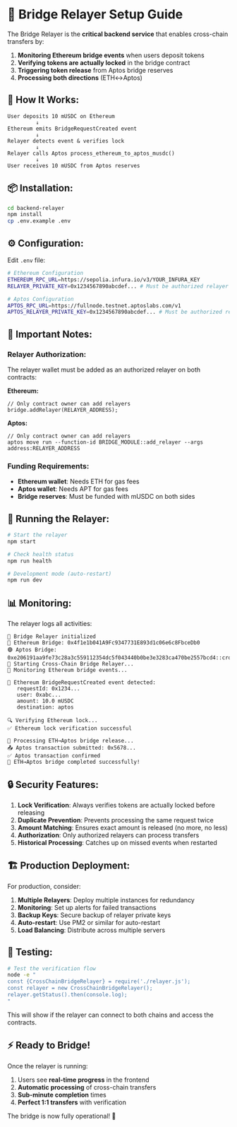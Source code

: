 # 🌉 Bridge Relayer Setup Guide

The Bridge Relayer is the **critical backend service** that enables cross-chain transfers by:

1. **Monitoring Ethereum bridge events** when users deposit tokens
2. **Verifying tokens are actually locked** in the bridge contract  
3. **Triggering token release** from Aptos bridge reserves
4. **Processing both directions** (ETH↔Aptos)

## 🔧 **How It Works:**

```
User deposits 10 mUSDC on Ethereum
         ↓
Ethereum emits BridgeRequestCreated event
         ↓  
Relayer detects event & verifies lock
         ↓
Relayer calls Aptos process_ethereum_to_aptos_musdc()
         ↓
User receives 10 mUSDC from Aptos reserves
```

## 📦 **Installation:**

```bash
cd backend-relayer
npm install
cp .env.example .env
```

## ⚙️ **Configuration:**

Edit `.env` file:

```bash
# Ethereum Configuration
ETHEREUM_RPC_URL=https://sepolia.infura.io/v3/YOUR_INFURA_KEY
RELAYER_PRIVATE_KEY=0x1234567890abcdef... # Must be authorized relayer

# Aptos Configuration  
APTOS_RPC_URL=https://fullnode.testnet.aptoslabs.com/v1
APTOS_RELAYER_PRIVATE_KEY=0x1234567890abcdef... # Must be authorized relayer
```

## 🔑 **Important Notes:**

### **Relayer Authorization:**
The relayer wallet must be added as an authorized relayer on both contracts:

**Ethereum:**
```solidity
// Only contract owner can add relayers
bridge.addRelayer(RELAYER_ADDRESS);
```

**Aptos:**
```move
// Only contract owner can add relayers  
aptos move run --function-id BRIDGE_MODULE::add_relayer --args address:RELAYER_ADDRESS
```

### **Funding Requirements:**
- **Ethereum wallet**: Needs ETH for gas fees
- **Aptos wallet**: Needs APT for gas fees
- **Bridge reserves**: Must be funded with mUSDC on both sides

## 🚀 **Running the Relayer:**

```bash
# Start the relayer
npm start

# Check health status
npm run health

# Development mode (auto-restart)
npm run dev
```

## 📊 **Monitoring:**

The relayer logs all activities:

```
🌉 Bridge Relayer initialized
📡 Ethereum Bridge: 0x4f1e1b041A9Fc9347731E893d1c06e6c8FbceDb0
🟣 Aptos Bridge: 0xe206191aa9fe73c28a3c559112354dc5f043440b0be3e3283ca470be2557bcd4::cross_chain_bridge
🚀 Starting Cross-Chain Bridge Relayer...
👀 Monitoring Ethereum bridge events...

📢 Ethereum BridgeRequestCreated event detected:
   requestId: 0x1234...
   user: 0xabc...
   amount: 10.0 mUSDC
   destination: aptos

🔍 Verifying Ethereum lock...
✅ Ethereum lock verification successful

🔄 Processing ETH→Aptos bridge release...
📤 Aptos transaction submitted: 0x5678...
✅ Aptos transaction confirmed
🎉 ETH→Aptos bridge completed successfully!
```

## 🔒 **Security Features:**

1. **Lock Verification**: Always verifies tokens are actually locked before releasing
2. **Duplicate Prevention**: Prevents processing the same request twice
3. **Amount Matching**: Ensures exact amount is released (no more, no less)
4. **Authorization**: Only authorized relayers can process transfers
5. **Historical Processing**: Catches up on missed events when restarted

## 🏗️ **Production Deployment:**

For production, consider:

1. **Multiple Relayers**: Deploy multiple instances for redundancy
2. **Monitoring**: Set up alerts for failed transactions
3. **Backup Keys**: Secure backup of relayer private keys
4. **Auto-restart**: Use PM2 or similar for auto-restart
5. **Load Balancing**: Distribute across multiple servers

## 🧪 **Testing:**

```bash
# Test the verification flow
node -e "
const {CrossChainBridgeRelayer} = require('./relayer.js');
const relayer = new CrossChainBridgeRelayer();
relayer.getStatus().then(console.log);
"
```

This will show if the relayer can connect to both chains and access the contracts.

## ⚡ **Ready to Bridge!**

Once the relayer is running:
1. Users see **real-time progress** in the frontend
2. **Automatic processing** of cross-chain transfers  
3. **Sub-minute completion** times
4. **Perfect 1:1 transfers** with verification

The bridge is now fully operational! 🎉
